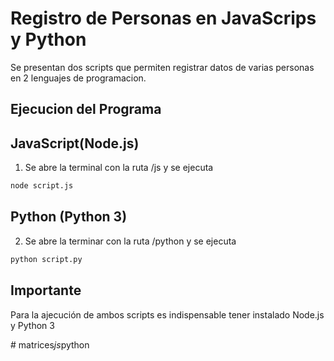 # Registro de Personas en JavaScrips y Python

Se presentan dos scripts que permiten registrar datos de varias personas en 2 lenguajes de programacion.

## Ejecucion del Programa

## JavaScript(Node.js)

1. Se abre la terminal con la ruta /js y se ejecuta 
```bash
node script.js
```
## Python (Python 3)

2. Se abre la terminar con la ruta /python y se ejecuta
```bash
python script.py
```
## Importante

Para la ajecución de ambos scripts es indispensable tener instalado Node.js y Python 3

#   m a t r i c e s _ j s _ p y t h o n  
 